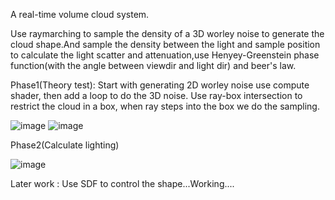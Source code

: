 A real-time volume cloud system.

Use raymarching to sample the density of a 3D worley noise to generate the cloud shape.And sample the density between the light and sample position to calculate the light scatter and attenuation,use Henyey-Greenstein phase function(with the angle between viewdir and light dir) and beer's law.

Phase1(Theory test): Start with generating 2D worley noise use compute shader, then add a loop to do the 3D noise. Use ray-box intersection to restrict the cloud in a box, when ray steps into the box we do the sampling.

![image](https://user-images.githubusercontent.com/56297955/152983429-0d6f44ef-20a1-45e4-b55b-c6c38773d8a8.png)
![image](https://user-images.githubusercontent.com/56297955/152983519-acaf450e-cbf8-4d8a-a2f9-2d494e66cdac.png)

Phase2(Calculate lighting)

![image](https://user-images.githubusercontent.com/56297955/152990589-11305b10-25ad-403b-8919-14294823d90b.png)


Later work : Use SDF to control the shape...Working....
